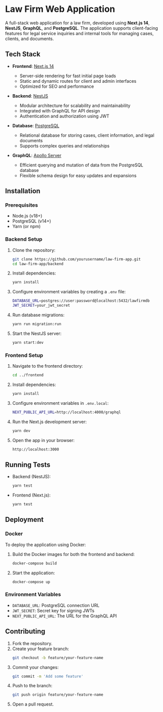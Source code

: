 # Law Firm Web Application

A full-stack web application for a law firm, developed using **Next.js 14**, **NestJS**, **GraphQL**, and **PostgreSQL**. The application supports client-facing features for legal service inquiries and internal tools for managing cases, clients, and documents.

<!-- ## Features

- **Client Portal**: Clients can view their cases, submit documents, and communicate with the firm.
- **Admin Dashboard**: Internal dashboard for managing cases, clients, and legal documents.
- **GraphQL API**: Seamless communication between the frontend and backend for efficient data fetching.
- **User Authentication**: Secure login for both clients and admins.
- **PostgreSQL Database**: Robust database for managing client and case data. -->

## Tech Stack

- **Frontend**: [Next.js 14](https://nextjs.org/)
  - Server-side rendering for fast initial page loads
  - Static and dynamic routes for client and admin interfaces
  - Optimized for SEO and performance

- **Backend**: [NestJS](https://nestjs.com/)
  - Modular architecture for scalability and maintainability
  - Integrated with GraphQL for API design
  - Authentication and authorization using JWT

- **Database**: [PostgreSQL](https://www.postgresql.org/)
  - Relational database for storing cases, client information, and legal documents
  - Supports complex queries and relationships

- **GraphQL**: [Apollo Server](https://www.apollographql.com/docs/apollo-server/)
  - Efficient querying and mutation of data from the PostgreSQL database
  - Flexible schema design for easy updates and expansions

## Installation

### Prerequisites

- Node.js (v18+)
- PostgreSQL (v14+)
- Yarn (or npm)

### Backend Setup

1. Clone the repository:
   ```bash
   git clone https://github.com/yourusername/law-firm-app.git
   cd law-firm-app/backend
   ```

2. Install dependencies:
   ```bash
   yarn install
   ```

3. Configure environment variables by creating a `.env` file:
   ```bash
   DATABASE_URL=postgres://user:password@localhost:5432/lawfirmdb
   JWT_SECRET=your_jwt_secret
   ```

4. Run database migrations:
   ```bash
   yarn run migration:run
   ```

5. Start the NestJS server:
   ```bash
   yarn start:dev
   ```

### Frontend Setup

1. Navigate to the frontend directory:
   ```bash
   cd ../frontend
   ```

2. Install dependencies:
   ```bash
   yarn install
   ```

3. Configure environment variables in `.env.local`:
   ```bash
   NEXT_PUBLIC_API_URL=http://localhost:4000/graphql
   ```

4. Run the Next.js development server:
   ```bash
   yarn dev
   ```

5. Open the app in your browser:
   ```bash
   http://localhost:3000
   ```

## Running Tests

- Backend (NestJS):
  ```bash
  yarn test
  ```

- Frontend (Next.js):
  ```bash
  yarn test
  ```

## Deployment

### Docker

To deploy the application using Docker:

1. Build the Docker images for both the frontend and backend:
   ```bash
   docker-compose build
   ```

2. Start the application:
   ```bash
   docker-compose up
   ```

### Environment Variables

- `DATABASE_URL`: PostgreSQL connection URL
- `JWT_SECRET`: Secret key for signing JWTs
- `NEXT_PUBLIC_API_URL`: The URL for the GraphQL API

## Contributing

1. Fork the repository.
2. Create your feature branch:
   ```bash
   git checkout -b feature/your-feature-name
   ```
3. Commit your changes:
   ```bash
   git commit -m 'Add some feature'
   ```
4. Push to the branch:
   ```bash
   git push origin feature/your-feature-name
   ```
5. Open a pull request.